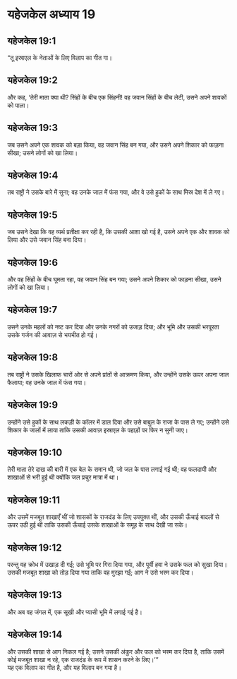 # यहेजकेल अध्याय 19

## यहेजकेल 19:1

“तू इस्राएल के नेताओं के लिए विलाप का गीत गा।

## यहेजकेल 19:2

और कह, ‘तेरी माता क्या थी? सिंहों के बीच एक सिंहनी! वह जवान सिंहों के बीच लेटी, उसने अपने शावकों को पाला।

## यहेजकेल 19:3

जब उसने अपने एक शावक को बड़ा किया, वह जवान सिंह बन गया, और उसने अपने शिकार को फाड़ना सीखा; उसने लोगों को खा लिया।

## यहेजकेल 19:4

तब राष्ट्रों ने उसके बारे में सुना; वह उनके जाल में फंस गया, और वे उसे हुकों के साथ मिस्र देश में ले गए।

## यहेजकेल 19:5

जब उसने देखा कि वह व्यर्थ प्रतीक्षा कर रही है, कि उसकी आशा खो गई है, उसने अपने एक और शावक को लिया और उसे जवान सिंह बना दिया।

## यहेजकेल 19:6

और वह सिंहों के बीच घूमता रहा, वह जवान सिंह बन गया; उसने अपने शिकार को फाड़ना सीखा, उसने लोगों को खा लिया।

## यहेजकेल 19:7

उसने उनके महलों को नष्ट कर दिया और उनके नगरों को उजाड़ दिया; और भूमि और उसकी भरपूरता उसके गर्जन की आवाज़ से भयभीत हो गई।

## यहेजकेल 19:8

तब राष्ट्रों ने उसके खिलाफ चारों ओर से अपने प्रांतों से आक्रमण किया, और उन्होंने उसके ऊपर अपना जाल फैलाया; वह उनके जाल में फंस गया।

## यहेजकेल 19:9

उन्होंने उसे हुकों के साथ लकड़ी के कॉलर में डाल दिया और उसे बाबुल के राजा के पास ले गए; उन्होंने उसे शिकार के जालों में लाया ताकि उसकी आवाज़ इस्राएल के पहाड़ों पर फिर न सुनी जाए।

## यहेजकेल 19:10

तेरी माता तेरे दाख की बारी में एक बेल के समान थी, जो जल के पास लगाई गई थी; वह फलदायी और शाखाओं से भरी हुई थी क्योंकि जल प्रचुर मात्रा में था।

## यहेजकेल 19:11

और उसमें मजबूत शाखाएँ थीं जो शासकों के राजदंड के लिए उपयुक्त थीं, और उसकी ऊँचाई बादलों से ऊपर उठी हुई थी ताकि उसकी ऊँचाई उसके शाखाओं के समूह के साथ देखी जा सके।

## यहेजकेल 19:12

परन्तु वह क्रोध में उखाड़ दी गई; उसे भूमि पर गिरा दिया गया, और पूर्वी हवा ने उसके फल को सुखा दिया। उसकी मजबूत शाखा को तोड़ दिया गया ताकि वह मुरझा गई; आग ने उसे भस्म कर दिया।

## यहेजकेल 19:13

और अब वह जंगल में, एक सूखी और प्यासी भूमि में लगाई गई है।

## यहेजकेल 19:14

और उसकी शाखा से आग निकल गई है; उसने उसकी अंकुर और फल को भस्म कर दिया है, ताकि उसमें कोई मजबूत शाखा न रहे, एक राजदंड के रूप में शासन करने के लिए।’”  
यह एक विलाप का गीत है, और यह विलाप बन गया है।

